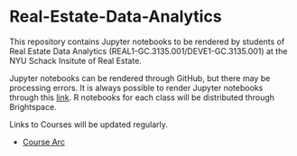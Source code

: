 # Real-Estate-Data-Analytics
This repository contains Jupyter notebooks to be rendered by students of Real Estate Data Analytics (REAL1-GC.3135.001/DEVE1-GC.3135.001) at the NYU Schack Insitute of Real Estate.



Jupyter notebooks can be rendered through GitHub, but there may be processing errors.  It is always possible to render Jupyter notebooks through this [link](https://nbviewer.jupyter.org/).  R notebooks for each class will be distributed through Brightspace.




Links to Courses will be updated regularly.



  * [Course Arc](https://nbviewer.jupyter.org/github/thsavage/Real-Estate-Data-Analytics/blob/main/Course%20Arc.ipynb)
